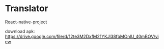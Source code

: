 # Translator
React-native-project

download apk: https://drive.google.com/file/d/12te3M2DxfM21YKJl38fbMOnlU_40mBOV/view

